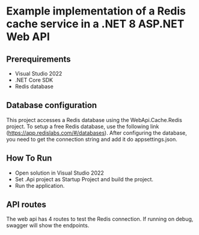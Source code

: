 # Example implementation of a Redis cache service in a .NET 8 ASP.NET Web API

## Prerequirements

* Visual Studio 2022
* .NET Core SDK
* Redis database

## Database configuration

This project accesses a Redis database using the WebApi.Cache.Redis project.
To setup a free Redis database, use the following link (https://app.redislabs.com/#/databases).
After configuring the database, you need to get the connection string and add it do appsettings.json.

## How To Run

* Open solution in Visual Studio 2022
* Set .Api project as Startup Project and build the project.
* Run the application.

## API routes
The web api has 4 routes to test the Redis connection. If running on debug, swagger will show the endpoints.